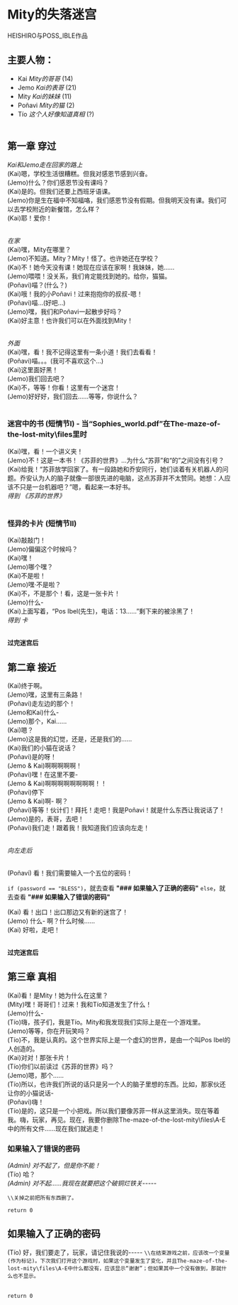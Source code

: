 # Mity的失落迷宫
HEISHIRO与POSS_IBLE作品

## 主要人物：
- Kai *Mity的哥哥* (14)<br>
- Jemo *Kai的表哥* (21)<br>
- Mity *Kai的妹妹* (11)<br>
- Poñavi *Mity的猫* (2)<br>
- Tío *这个人好像知道真相* (?)<br><br>

## 第一章 **穿过**
*Kai和Jemo走在回家的路上*<br>
(Kai)嗯，学校生活很糟糕。但我对感恩节感到兴奋。<br>
(Jemo)什么？你们感恩节没有课吗？<br>
(Kai)是的。但我们还要上西班牙语课。<br>
(Jemo)你是生在福中不知福咯，我们感恩节没有假期。但我明天没有课。我们可以去学校附近的新餐馆，怎么样？<br>
(Kai)耶！爱你！<br><br>

*在家*<br>
(Kai)嘿，Mity在哪里？<br>
(Jemo)不知道。Mity？Mity！怪了。也许她还在学校？<br>
(Kai)不！她今天没有课！她现在应该在家啊！我妹妹，她……<br>
(Jemo)喂喂！没关系，我们肯定能找到她的。给你，猫猫。<br>
(Poñavi)喵？(什么？)<br>
(Kai)哦！我的小Poñavi！过来抱抱你的叔叔-嗯！<br>
(Poñavi)喵…(好吧…)<br>
(Jemo)嘿，我们和Poñavi一起散步好吗？<br>
(Kai)好主意！也许我们可以在外面找到Mity！<br><br>

*外面*<br>
(Kai)嘿，看！我不记得这里有一条小道！我们去看看！<br>
(Poñavi)喵。。。(我可不喜欢这个…)<br>
(Kai)这里面好黑！<br>
(Jemo)我们回去吧？<br>
(Kai)不，等等！你看！这里有一个迷宫！<br>
(Jemo)好好好，我们回去……等等，你说什么？<br><br>

### 迷宫中的书 (短情节I) - 当“Sophies_world.pdf”在The-maze-of-the-lost-mity\files里时
(Kai)嘿，看！一个讲义夹！<br>
(Jemo)不！这是一本书！《苏菲的世界》…为什么“苏菲”和“的”之间没有引号？<br>
(Kai)给我！“苏菲放学回家了。有一段路她和乔安同行，她们谈着有关机器人的问题。乔安认为人的脑子就像一部很先进的电脑，这点苏菲并不太赞同。她想：人应该不只是一台机器吧？”嗯，看起来一本好书。<br>
*得到 《苏菲的世界》*<br><br>

### 怪异的卡片 (短情节II)
(Kai)敲敲门！<br>
(Jemo)偏偏这个时候吗？<br>
(Kai)嘿！<br>
(Jemo)哪个嘿？<br>
(Kai)不是啦！<br>
(Jemo)嘿·不是啦？<br>
(Kai)不，不是那个！看，这是一张卡片！<br>
(Jemo)什么-<br>
(Kai)上面写着，“Pos Ibel(先生)，电话：13……”剩下来的被涂黑了！<br>
*得到 卡*<br><br>

**过完迷宫后**<br>
## 第二章 **接近**
(Kai)终于啊。<br>
(Jemo)嘿，这里有三条路！<br>
(Poñavi)走左边的那个！<br>
(Jemo和Kai)什么-<br>
(Jemo)那个，Kai……<br>
(Kai)嗯？<br>
(Jemo)这是我的幻觉，还是，还是我们的……<br>
(Kai)我们的小猫在说话？<br>
(Poñavi)是的呀！<br>
(Jemo & Kai)啊啊啊啊啊！<br>
(Poñavi)嘿！在这里不要-<br>
(Jemo & Kai)啊啊啊啊啊啊啊啊！！<br>
(Poñavi)停下<br>
(Jemo & Kai)啊- 啊？<br>
(Poñavi)等等！伙计们！拜托！走吧！我是Poñavi！就是什么东西让我说话了！<br>
(Jemo)是的，表哥，去吧！<br>
(Poñavi)我们走！跟着我！我知道我们应该向左走！<br><br>

*向左走后*<br><br>

(Poñavi) 看！我们需要输入一个五位的密码！

`if (password == "BLESS")`，就去查看 **"### 如果输入了正确的密码"**
`else`，就去查看 **"### 如果输入了错误的密码"**


(Kai) 看！出口！出口那边又有新的迷宫了！<br>
(Jemo) 什么- 啊？什么时候……<br>
(Kai) 好啦，走吧！<br><br>

**过完迷宫后**<br>
## 第三章 **真相**
(Kai)看！是Mity！她为什么在这里？<br>
(Mity)嘿！哥哥们！过来！我和Tío知道发生了什么！<br>
(Jemo)什么-<br>
(Tío)嗨，孩子们，我是Tío。Mity和我发现我们实际上是在一个游戏里。<br>
(Jemo)等等，你在开玩笑吗？<br>
(Tío)不，我是认真的。这个世界实际上是一个虚幻的世界，是由一个叫Pos Ibel的人创造的。<br>
(Kai)对对！那张卡片！<br>
(Tío)你们以前读过《苏菲的世界》吗？<br>
(Jemo)嗯，那个……<br>
(Tío)所以，也许我们所说的话只是另一个人的脑子里想的东西。比如，那家伙还让你的小猫说话-<br>
(Poñavi)嗨！<br>
(Tío)是的，这只是一个小把戏。所以我们要像苏菲一样从这里消失。现在等着我。嗨，玩家，再见。现在，我要你删除The-maze-of-the-lost-mity\files\A-E中的所有文件……现在我们就逃走！<br>

### 如果输入了错误的密码
*(Admin) 对不起了，但是你不能！*<br>
(Tío) 哈？<br>
*(Admin) 对不起……我现在就要把这个破铜烂铁关-----*

`\\关掉之前把所有东西删了。`

`return 0`

## 如果输入了正确的密码
(Tío) 好，我们要走了，玩家，请记住我说的-----
`\\在结束游戏之前，应该改一个变量(作为标记)。下次我们打开这个游戏时，如果这个变量发生了变化，并且The-maze-of-the-lost-mity\files\A-E中什么都没有，应该显示“谢谢”；但如果其中一个没有做到，那就什么也不显示。`<br><br>

`return 0`